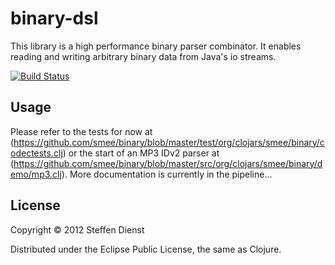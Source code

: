 # binary-dsl

This library is a high performance binary parser combinator. It enables reading and writing arbitrary binary data from Java's io streams.  

[![Build Status](https://secure.travis-ci.org/smee/binary.png)](http://travis-ci.org/smee/binary])


## Usage

Please refer to the tests for now at (https://github.com/smee/binary/blob/master/test/org/clojars/smee/binary/codectests.clj) or the start of an MP3 IDv2 parser at (https://github.com/smee/binary/blob/master/src/org/clojars/smee/binary/demo/mp3.clj).
More documentation is currently in the pipeline...

## License

Copyright © 2012 Steffen Dienst

Distributed under the Eclipse Public License, the same as Clojure.
